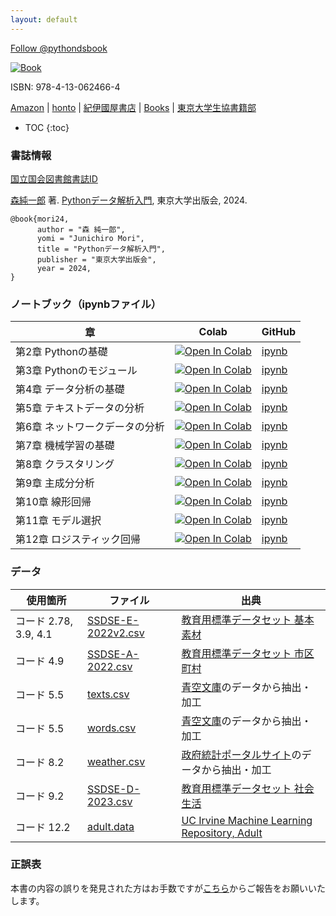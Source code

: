 ```yaml
---
layout: default
---
```


<!-- Google tag (gtag.js) -->
<script async src="https://www.googletagmanager.com/gtag/js?id=G-YM9G430568"></script>
<script>
  window.dataLayer = window.dataLayer || [];
  function gtag(){dataLayer.push(arguments);}
  gtag('js', new Date());

  gtag('config', 'G-YM9G430568');
</script>

<a href="https://twitter.com/pythondsbook?ref_src=twsrc%5Etfw" class="twitter-follow-button" data-size="large" data-show-count="false">Follow @pythondsbook</a><script async src="https://platform.twitter.com/widgets.js" charset="utf-8"></script>

[![Book](https://hondana-image.s3.amazonaws.com/book/image/10049697/normal_1ef37020-0639-44dd-8934-b31d35a22b02.jpg)](https://www.utp.or.jp/book/b10049697.html)

ISBN: 978-4-13-062466-4

[Amazon](https://amzn.to/3yVpQiI) | [honto](https://honto.jp/netstore/pd-book_33234965.html) | [紀伊國屋書店](https://www.kinokuniya.co.jp/f/dsg-01-9784130624664) | [Books](https://www.books.or.jp/book-details/9784130624664) | [東京大学生協書籍部](https://bookzaikonavi.jp/tokyo/html/products/detail/7189827)

* TOC
{:toc}

### 書誌情報

[国立国会図書館書誌ID](https://ndlsearch.ndl.go.jp/books/R100000002-I033495419)

[森純一郎](https://sites.google.com/site/junichiromori) 著. [Pythonデータ解析入門](https://www.utp.or.jp/book/b10049697.html), 東京大学出版会, 2024.

```
@book{mori24,	
      author = "森 純一郎",
      yomi = "Junichiro Mori",
      title = "Pythonデータ解析入門",
      publisher = "東京大学出版会",
      year = 2024,
}
```

### ノートブック（ipynbファイル）

| 章 | Colab | GitHub |
| --- | --- | --- |
| 第2章 Pythonの基礎 | [![Open In Colab](https://colab.research.google.com/assets/colab-badge.svg)](https://colab.research.google.com/github/PythonDSBook/notebooks/blob/main/Chapter02.ipynb) | [ipynb](https://github.com/PythonDSBook/notebooks/blob/main/Chapter02.ipynb) |
| 第3章 Pythonのモジュール | [![Open In Colab](https://colab.research.google.com/assets/colab-badge.svg)](https://colab.research.google.com/github/PythonDSBook/notebooks/blob/main/Chapter03.ipynb) | [ipynb](https://github.com/PythonDSBook/notebooks/blob/main/Chapter03.ipynb) |
| 第4章 データ分析の基礎 | [![Open In Colab](https://colab.research.google.com/assets/colab-badge.svg)](https://colab.research.google.com/github/PythonDSBook/notebooks/blob/main/Chapter04.ipynb) | [ipynb](https://github.com/PythonDSBook/notebooks/blob/main/Chapter04.ipynb) |
| 第5章 テキストデータの分析 | [![Open In Colab](https://colab.research.google.com/assets/colab-badge.svg)](https://colab.research.google.com/github/PythonDSBook/notebooks/blob/main/Chapter05.ipynb) | [ipynb](https://github.com/PythonDSBook/notebooks/blob/main/Chapter05.ipynb) |
| 第6章 ネットワークデータの分析 | [![Open In Colab](https://colab.research.google.com/assets/colab-badge.svg)](https://colab.research.google.com/github/PythonDSBook/notebooks/blob/main/Chapter06.ipynb) | [ipynb](https://github.com/PythonDSBook/notebooks/blob/main/Chapter06.ipynb) |
| 第7章 機械学習の基礎 | [![Open In Colab](https://colab.research.google.com/assets/colab-badge.svg)](https://colab.research.google.com/github/PythonDSBook/notebooks/blob/main/Chapter07.ipynb) | [ipynb](https://github.com/PythonDSBook/notebooks/blob/main/Chapter07.ipynb) |
| 第8章 クラスタリング | [![Open In Colab](https://colab.research.google.com/assets/colab-badge.svg)](https://colab.research.google.com/github/PythonDSBook/notebooks/blob/main/Chapter08.ipynb) | [ipynb](https://github.com/PythonDSBook/notebooks/blob/main/Chapter08.ipynb) |
| 第9章 主成分分析 | [![Open In Colab](https://colab.research.google.com/assets/colab-badge.svg)](https://colab.research.google.com/github/PythonDSBook/notebooks/blob/main/Chapter09.ipynb) | [ipynb](https://github.com/PythonDSBook/notebooks/blob/main/Chapter09.ipynb) |
| 第10章 線形回帰 | [![Open In Colab](https://colab.research.google.com/assets/colab-badge.svg)](https://colab.research.google.com/github/PythonDSBook/notebooks/blob/main/Chapter10.ipynb) | [ipynb](https://github.com/PythonDSBook/notebooks/blob/main/Chapter10.ipynb) |
| 第11章 モデル選択 | [![Open In Colab](https://colab.research.google.com/assets/colab-badge.svg)](https://colab.research.google.com/github/PythonDSBook/notebooks/blob/main/Chapter11.ipynb) | [ipynb](https://github.com/PythonDSBook/notebooks/blob/main/Chapter11.ipynb) |
| 第12章 ロジスティック回帰 | [![Open In Colab](https://colab.research.google.com/assets/colab-badge.svg)](https://colab.research.google.com/github/PythonDSBook/notebooks/blob/main/Chapter12.ipynb) | [ipynb](https://github.com/PythonDSBook/notebooks/blob/main/Chapter12.ipynb) |

### データ

| 使用箇所 | ファイル | 出典 |
| --- | --- | --- |
| コード 2.78, 3.9, 4.1 | [SSDSE-E-2022v2.csv](https://www.nstac.go.jp/sys/files/SSDSE-E-2022v2.csv)| [教育用標準データセット 基本素材](https://www.nstac.go.jp/use/literacy/ssdse/#SSDSE-E) |
| コード 4.9 | [SSDSE-A-2022.csv](https://www.nstac.go.jp/sys/files/SSDSE-A-2022.csv)| [教育用標準データセット 市区町村](https://www.nstac.go.jp/use/literacy/ssdse/#SSDSE-A)|
| コード 5.5 | [texts.csv](https://raw.githubusercontent.com/PythonDSBook/notebooks/main/data/texts.csv) | [青空文庫](https://www.aozora.gr.jp/)のデータから抽出・加工|
| コード 5.5 | [words.csv](https://raw.githubusercontent.com/PythonDSBook/notebooks/main/data/words.csv) | [青空文庫](https://www.aozora.gr.jp/)のデータから抽出・加工|
| コード 8.2 | [weather.csv](https://raw.githubusercontent.com/PythonDSBook/notebooks/main/data/weather.csv) | [政府統計ポータルサイト](https://www.e-stat.go.jp/regional-statistics/ssdsview)のデータから抽出・加工|
| コード 9.2 | [SSDSE-D-2023.csv](https://www.nstac.go.jp/sys/files/SSDSE-D-2023.csv)| [教育用標準データセット 社会生活](https://www.nstac.go.jp/use/literacy/ssdse/#SSDSE-D)|
| コード 12.2 | [adult.data](https://archive.ics.uci.edu/ml/machine-learning-databases/adult/adult.data) | [UC Irvine Machine Learning Repository, Adult](https://archive.ics.uci.edu/dataset/2/adult) |


### 正誤表

本書の内容の誤りを発見された方はお手数ですが[こちら](https://github.com/PythonDSBook/notebooks/issues)からご報告をお願いいたします。
